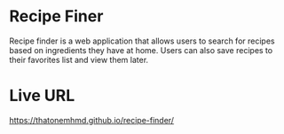 # Recipe Finer

Recipe finder is a web application that allows users to search for recipes based on ingredients they have at home. Users can also save recipes to their favorites list and view them later.

# Live URL

https://thatonemhmd.github.io/recipe-finder/
